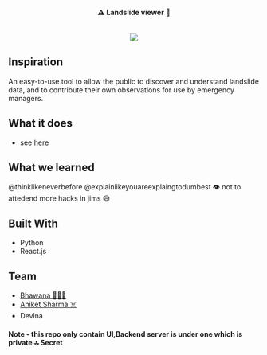 <p align="center">
 <b>⚠️ Landslide viewer 🚨</b><br>
  <br><br>
  <img src="demo.png">
</p>

> 
## Inspiration

An easy-to-use tool to allow the public to discover and understand landslide data, and to contribute their own observations for use by emergency managers.

## What it does
- see [here](https://drive.google.com/file/d/1b-WgOQ8QXBS38_fG2BTF8RKBrj1mnfOv/view?usp=sharing
)
## What we learned
@thinklikeneverbefore @explainlikeyouareexplaingtodumbest 👁 not to attedend more hacks in jims 😅

## Built With
- Python
- React.js

## Team
- [Bhawana 💁🏻‍♀️](https://github.com/sona-19)
- [Aniket Sharma ☠️](https://github.com/aniket965)
- Devina

#### Note - this repo only contain UI,Backend server is under one which is private 🔝 Secret